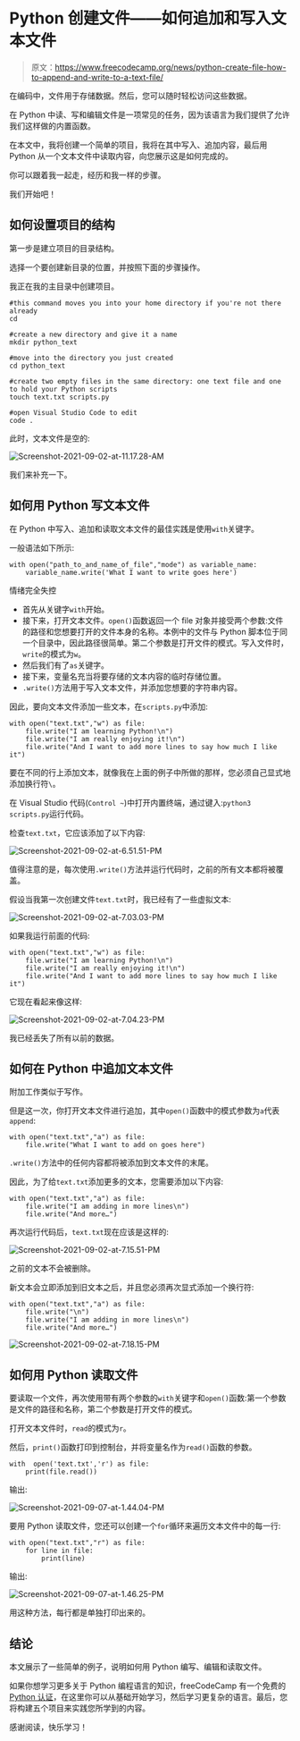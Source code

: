 # Python 创建文件——如何追加和写入文本文件

> 原文：<https://www.freecodecamp.org/news/python-create-file-how-to-append-and-write-to-a-text-file/>

在编码中，文件用于存储数据。然后，您可以随时轻松访问这些数据。

在 Python 中读、写和编辑文件是一项常见的任务，因为该语言为我们提供了允许我们这样做的内置函数。

在本文中，我将创建一个简单的项目，我将在其中写入、追加内容，最后用 Python 从一个文本文件中读取内容，向您展示这是如何完成的。

你可以跟着我一起走，经历和我一样的步骤。

我们开始吧！

## 如何设置项目的结构

第一步是建立项目的目录结构。

选择一个要创建新目录的位置，并按照下面的步骤操作。

我正在我的主目录中创建项目。

```
#this command moves you into your home directory if you're not there already
cd 

#create a new directory and give it a name
mkdir python_text

#move into the directory you just created
cd python_text

#create two empty files in the same directory: one text file and one to hold your Python scripts
touch text.txt scripts.py

#open Visual Studio Code to edit
code . 
```

此时，文本文件是空的:

![Screenshot-2021-09-02-at-11.17.28-AM](img/89eca2ca0c2df2cea5a1e7357643050d.png)

我们来补充一下。

## 如何用 Python 写文本文件

在 Python 中写入、追加和读取文本文件的最佳实践是使用`with`关键字。

一般语法如下所示:

```
with open("path_to_and_name_of_file","mode") as variable_name:
    variable_name.write('What I want to write goes here') 
```

情绪完全失控

*   首先从关键字`with`开始。
*   接下来，打开文本文件。`open()`函数返回一个 file 对象并接受两个参数:文件的路径和您想要打开的文件本身的名称。本例中的文件与 Python 脚本位于同一个目录中，因此路径很简单。第二个参数是打开文件的模式。写入文件时，`write`的模式为`w`。
*   然后我们有了`as`关键字。
*   接下来，变量名充当将要存储的文本内容的临时存储位置。
*   `.write()`方法用于写入文本文件，并添加您想要的字符串内容。

因此，要向文本文件添加一些文本，在`scripts.py`中添加:

```
with open("text.txt","w") as file:
    file.write("I am learning Python!\n")
    file.write("I am really enjoying it!\n")
    file.write("And I want to add more lines to say how much I like it") 
```

要在不同的行上添加文本，就像我在上面的例子中所做的那样，您必须自己显式地添加换行符`\`。

在 Visual Studio 代码(`Control ~`)中打开内置终端，通过键入:`python3 scripts.py`运行代码。

检查`text.txt`，它应该添加了以下内容:

![Screenshot-2021-09-02-at-6.51.51-PM](img/2bb4e6f91952e3fb69e73cf773d9d2f7.png)

值得注意的是，每次使用`.write()`方法并运行代码时，之前的所有文本都将被覆盖。

假设当我第一次创建文件`text.txt`时，我已经有了一些虚拟文本:

![Screenshot-2021-09-02-at-7.03.03-PM](img/dcf8a955c517ce5f8ebe290441c6c68e.png)

如果我运行前面的代码:

```
with open("text.txt","w") as file:
    file.write("I am learning Python!\n")
    file.write("I am really enjoying it!\n")
    file.write("And I want to add more lines to say how much I like it") 
```

它现在看起来像这样:

![Screenshot-2021-09-02-at-7.04.23-PM](img/5d9ece8ef395f790c6e8c7acd8382374.png)

我已经丢失了所有以前的数据。

## 如何在 Python 中追加文本文件

附加工作类似于写作。

但是这一次，你打开文本文件进行追加，其中`open()`函数中的模式参数为`a`代表`append`:

```
with open("text.txt","a") as file:
    file.write("What I want to add on goes here") 
```

`.write()`方法中的任何内容都将被添加到文本文件的末尾。

因此，为了给`text.txt`添加更多的文本，您需要添加以下内容:

```
with open("text.txt","a") as file:
    file.write("I am adding in more lines\n")
    file.write("And more…") 
```

再次运行代码后，`text.txt`现在应该是这样的:

![Screenshot-2021-09-02-at-7.15.51-PM](img/f9637aeec96aa9e1fb3e2c9cd367cc59.png)

之前的文本不会被删除。

新文本会立即添加到旧文本之后，并且您必须再次显式添加一个换行符:

```
with open("text.txt","a") as file:
    file.write("\n")
    file.write("I am adding in more lines\n")
    file.write("And more…") 
```

![Screenshot-2021-09-02-at-7.18.15-PM](img/fc5243cdb5a0bcb6ba155bd1588b0690.png)

## 如何用 Python 读取文件

要读取一个文件，再次使用带有两个参数的`with`关键字和`open()`函数:第一个参数是文件的路径和名称，第二个参数是打开文件的模式。

打开文本文件时，`read`的模式为`r`。

然后，`print()`函数打印到控制台，并将变量名作为`read()`函数的参数。

```
with  open('text.txt','r') as file:
    print(file.read()) 
```

输出:

![Screenshot-2021-09-07-at-1.44.04-PM](img/dd13a0a2c6748afedbd09c3edad38eeb.png)

要用 Python 读取文件，您还可以创建一个`for`循环来遍历文本文件中的每一行:

```
with open("text.txt","r") as file:
    for line in file:
        print(line) 
```

输出:

![Screenshot-2021-09-07-at-1.46.25-PM](img/9ac2d7f38f3f849d0b75917715980dca.png)

用这种方法，每行都是单独打印出来的。

## 结论

本文展示了一些简单的例子，说明如何用 Python 编写、编辑和读取文件。

如果你想学习更多关于 Python 编程语言的知识，freeCodeCamp 有一个免费的 [Python 认证](https://www.freecodecamp.org/learn/scientific-computing-with-python/)，在这里你可以从基础开始学习，然后学习更复杂的语言。最后，您将构建五个项目来实践您所学到的内容。

感谢阅读，快乐学习！